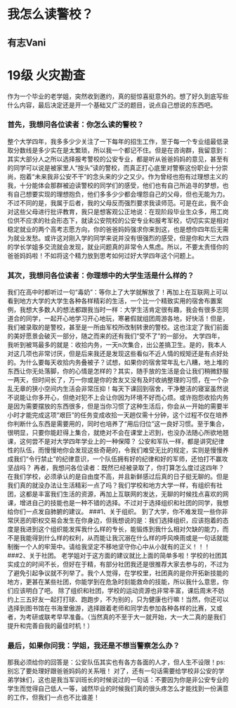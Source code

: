 # 我怎么读警校？
## 有志Vani
# 19级 火灾勘查
作为一个毕业的老学姐，突然收到邀约，真的挺惊喜挺意外的。想了好久到底写些什么内容，最后决定还是开一个基础又广泛的题目，说点自己想说的东西吧。
### 首先，我想问各位读者：你怎么读的警校？
整个大学四年，我多多少少关注了一下每年的招生工作，至于每一个专业组最低录取分数线是多少实在是太繁琐，所以我一个都记不住。但是在咨询群，我留意到：其实大部分人之所以选择报考警校的公安专业，都是听从爸爸妈妈的意见，甚至有的同学可以说是被家里人“按头”读的警校，而真正打心底里对警察这份职业十分崇尚，抱着“未来我非公安不干”的念头来的少之又少。作为曾经也抱有过理想主义的我，十分能体会那群被迫读警校的同学们的感受，他们也有自己所追寻的梦想，也有自己想要实现的理想抱负，他们多多少少都会埋怨自己的父母，但也无能为力。不过不同的是，我属于后者，我的父母反而强烈要求我读师范。可是在此，我不会对这些父母进行批评教育，我只是想客观公正地说：在现阶段毕业生众多，用工岗位供不应求的社会形态下，就读公安院校的公安专业和报考军校，切切实实是相对稳定就业的两个高考志愿方向，你的爸爸妈妈强求你来到这，也是想你四年后无需为就业发愁。或许这对刚入学的同学来说并没有很强烈的感受，但是你和大三大四的学长学姐多交流就会发现，就业问题真的非常令人焦虑。所以，不要太责怪你的爸爸妈妈啦！不如将这个精力放到思考如何过好大学四年这个问题上。
### 其次，我想问各位读者：你理想中的大学生活是什么样的？
我们在高中时都听过一句“毒奶”：等你上了大学就解放了！再加上在互联网上可以看到地方大学的大学生各种各样精彩的生活，一个比一个精致实用的宿舍布置案例，我想大多数人的想法都跟我当时一样：大学生活肯定很有趣，我会有很多志同道合的同学，一起开心地学习开心地玩，寒暑假就组团周游各地，好快活！但是，我们被录取的是警校，甚至是一所由军校所改制转隶的警校。这也注定了我们前面的美好愿景会破灭一部分，随之而来的还有我们“受不了”的一部分。
大学四年，我听到被骂最多的就是：收拾内务，一天n次集合，出公差搞卫生。是的，我本人对这几项也非常讨厌，但是后来我还是发现这些看似不近人情的规矩还是有点好处的。为什么要每天收拾内务叠被子？试想，如果你的宿舍常年乱七八糟，地上堆的东西让你无处落脚，你的心情是怎样的？其实，随手放的生活是会让我们稍微舒服一两天，但时间长了，万一你或是你的舍友又没有及时收纳整理的习惯，在一个杂乱无章的狭小空间内生活会非常压抑！每天下课回到宿舍，干净整洁的寝室虽然说不说能让你多开心，但绝对犯不上会让你因为环境不好而心烦。或许抱怨收拾内务是因为需要摆放的东西很多，但是当你习惯了这种生活后，你会从一开始的需要半小时才能完成这项“艰巨”的任务变成收拾一天趟仅需十分钟，这个过程不仅在培养你判断什么东西是需要用的，同时也培养了“用后归位”这一良好习惯。至于集合，很明显，只要你能赶得上集合，就绝对不会在课堂上迟到，也没办法随心所欲地翘课，这何尝不是对大学四年学业上的一种保障？
公安和军队一样，都是讲究纪律性的队伍，而慢慢地你会发现这些奇葩的，令我们难受无比的规定，实则是慢慢养成我们“令行禁止”的纪律意识，一个队伍拥有好的纪律和好的军师，还怕打不赢攻坚战吗？
再者，我想问各位读者：既然已经被录取了，你打算怎么度过这四年？
在我们学校，必须承认的是自由度不高，并且新鲜感过后真的日子挺无聊的。但是我们真的就没办法让生活精彩一点了吗？我们学校和地方大学一样，有组织有社团，这都是丰富我们生活的资源，再加上互联网的发达，无聊的时候找点喜欢的网课，增进自己的技能也是一种不错的选择。不过对于选择组织和社团的同学，我想给你们一点发自肺腑的建议。
###1、关于组织。
到了大学，你不难发现一些你非常厌恶的职权交易会发生在你身边，但我想说的是：我们选择组织，应该抱着的态度是我进到这个组织能发挥我什么样的专长，能锻炼到我什么相对欠缺的能力，而不是我能得到什么样的权利，从而能让我沉溺在什么样的呼风唤雨或是一句话就能制衡一个人的牢笼中。请给我坚定不移地坚守你心中从小就有的正义！！！
###2、关于社团。
老学姐对于这方面的建议就比上面的简单多啦！学校的社团其实成立的时间不长，但好在于精，有部分社团我还是很推荐大家去参与的，不过为了避免引起争议就不列举了。我个人觉得，在学校里，社团真的是你开拓新技能的地方，更甚在某些社团，你能学到在危急时刻能救命的技能，所以我什么意思，你们应该明白了吧。
除了组织和社团，学校的运动资源也非常丰富，课后周末不妨约上三五好友一起打打球、跑跑步，不为别的，只为健康也行嘛！当然，你还可以选择到图书馆在书海里傲游，选择跟着老师和同学去参加各种各样的比赛，又或者，为考研或联考早早准备。（当然真的不至于大一就开始，大一大二真的是我们提升和完善自我的最佳时机！）
### 最后，如果你问我：学姐，我还是不想当警察怎么办？
那我必须给你的回答是：公安队伍其实也有各方各面的人才，但人生不设限！ps:别忘了要处理好跟爸爸妈妈的关系哦！
对了，还有一句话需要给学校非公安的学弟学妹们，这也是我当军训班长的时候说过的一句话：不要因为你是非公安专业的学生而觉得自己低人一等，诚然毕业的时候我们真的很头疼怎么才能找到一份满意的工作，但我们一点也不比谁差！